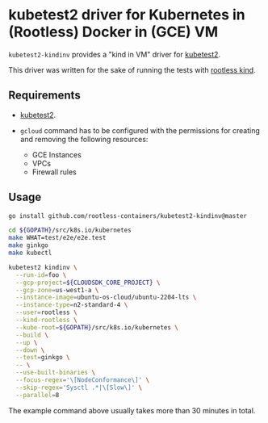# kubetest2 driver for Kubernetes in (Rootless) Docker in (GCE) VM

`kubetest2-kindinv` provides a "kind in VM" driver for [kubetest2](https://github.com/kubernetes-sigs/kubetest2).

This driver was written for the sake of running the tests with [rootless kind](https://kind.sigs.k8s.io/docs/user/rootless/).


## Requirements
- [kubetest2](https://github.com/kubernetes-sigs/kubetest2).

- `gcloud` command has to be configured with the permissions for creating and removing the following resources:
  - GCE Instances
  - VPCs
  - Firewall rules

## Usage

```bash
go install github.com/rootless-containers/kubetest2-kindinv@master

cd ${GOPATH}/src/k8s.io/kubernetes
make WHAT=test/e2e/e2e.test
make ginkgo
make kubectl

kubetest2 kindinv \
  --run-id=foo \
  --gcp-project=${CLOUDSDK_CORE_PROJECT} \
  --gcp-zone=us-west1-a \
  --instance-image=ubuntu-os-cloud/ubuntu-2204-lts \
  --instance-type=n2-standard-4 \
  --user=rootless \
  --kind-rootless \
  --kube-root=${GOPATH}/src/k8s.io/kubernetes \
  --build \
  --up \
  --down \
  --test=ginkgo \
  -- \
  --use-built-binaries \
  --focus-regex='\[NodeConformance\]' \
  --skip-regex='Sysctl .*|\[Slow\]' \
  --parallel=8
```

The example command above usually takes more than 30 minutes in total.
